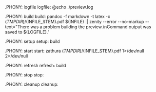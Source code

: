 .PHONY: logfile
logfile:
	@echo ./preview.log

.PHONY: build
build:
	pandoc -f markdown -t latex -o $(TMPDIR)/$(INFILE_STEM).pdf $(INFILE) || zenity --error --no-markup --text="There was a problem building the preview.\nCommand output was saved to $(LOGFILE)."

.PHONY: setup
setup: build

.PHONY: start
start:
	zathura $(TMPDIR)/$(INFILE_STEM).pdf 1>/dev/null 2>/dev/null

.PHONY: refresh
refresh: build

.PHONY: stop
stop:

.PHONY: cleanup
cleanup:

